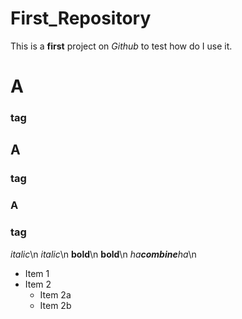 # First_Repository
This is a **first** project on *Github* to test how do I use it.

# A<h3> tag
## A <h3> tag
### A <h3> tag

*italic*\n
_italic_\n
**bold**\n
__bold__\n
_ha**combine**ha_\n

* Item 1
* Item 2
  * Item 2a
  * Item 2b
